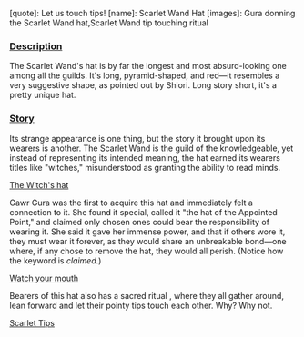 [chapter]: null
[quote]:   Let us touch tips!
[name]:    Scarlet Wand Hat
[images]:  Gura donning the Scarlet Wand hat,Scarlet Wand tip touching ritual

### <u>Description</u> 
The Scarlet Wand's hat is by far the longest and most absurd-looking one among all the guilds. It's long, pyramid-shaped, and red—it resembles a very suggestive shape, as pointed out by Shiori. Long story short, it's a pretty unique hat.

### <u>Story</u> 
Its strange appearance is one thing, but the story it brought upon its wearers is another. The Scarlet Wand is the guild of the knowledgeable, yet instead of representing its intended meaning, the hat earned its wearers titles like "witches," misunderstood as granting the ability to read minds.

[The Witch's hat](#embed:https://www.youtube.com/live/oVguNTPnDww?feature=shared&t=3586)

Gawr Gura was the first to acquire this hat and immediately felt a connection to it. She found it special, called it "the hat of the Appointed Point," and claimed only chosen ones could bear the responsibility of wearing it. She said it gave her immense power, and that if others wore it, they must wear it forever, as they would share an unbreakable bond—one where, if any chose to remove the hat, they would all perish. (Notice how the keyword is *claimed*.)

[Watch your mouth](#embed:https://www.youtube.com/live/PJtapc2_7ok?feature=shared&t=10160)

Bearers of this hat also has a sacred ritual , where they all gather around, lean forward and let their pointy tips touch each other. Why? Why not.

[Scarlet Tips](#embed:https://www.youtube.com/live/cIb5yHw4mvk?feature=shared&t=452)